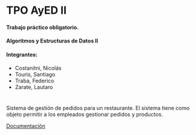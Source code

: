 # TPO AyED II

#### Trabajo práctico obligatorio.
#### Algoritmos y Estructuras de Datos II

#### Integrantes:
- Costanitni, Nicolás
- Touris, Santiago
- Traba, Federico
- Zarate, Lautaro

# 

Sistema de gestión de pedidos para un restaurante. El sistema tiene como objeto permitir a los empleados gestionar pedidos y productos.

[Documentación](https://docs.google.com/document/d/1uXp-10WMofWY2DsqXdiSaEP8_ejE15m--96QpkDTNys)